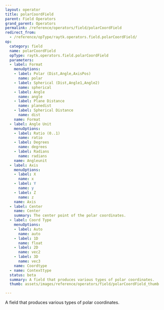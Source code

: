 ```yaml
---
layout: operator
title: polarCoordField
parent: Field Operators
grand_parent: Operators
permalink: /reference/operators/field/polarCoordField
redirect_from:
  - /reference/opType/raytk.operators.field.polarCoordField/
op:
  category: field
  name: polarCoordField
  opType: raytk.operators.field.polarCoordField
  parameters:
  - label: Format
    menuOptions:
    - label: Polar (Dist,Angle,AxisPos)
      name: polar
    - label: Spherical (Dist,Angle1,Angle2)
      name: spherical
    - label: Angle
      name: angle
    - label: Plane Distance
      name: planedist
    - label: Spherical Distance
      name: dist
    name: Format
  - label: Angle Unit
    menuOptions:
    - label: Ratio (0..1)
      name: ratio
    - label: Degrees
      name: degrees
    - label: Radians
      name: radians
    name: Angleunit
  - label: Axis
    menuOptions:
    - label: X
      name: x
    - label: Y
      name: y
    - label: Z
      name: z
    name: Axis
  - label: Center
    name: Center
    summary: The center point of the polar coordinates.
  - label: Coord Type
    menuOptions:
    - label: Auto
      name: auto
    - label: 1D
      name: float
    - label: 2D
      name: vec2
    - label: 3D
      name: vec3
    name: Coordtype
  - name: Contexttype
  status: beta
  summary: A field that produces various types of polar coordinates.
  thumb: assets/images/reference/operators/field/polarCoordField_thumb.png

---
```



A field that produces various types of polar coordinates.
